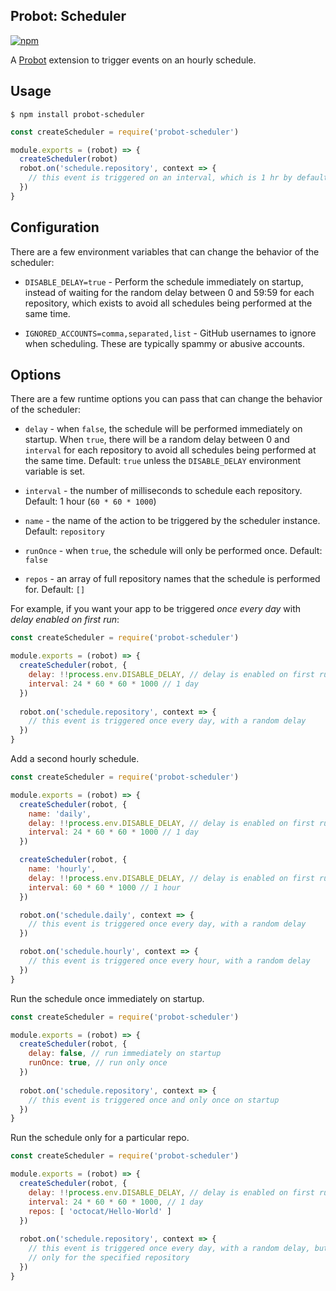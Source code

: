 ## Probot: Scheduler

[![npm](https://img.shields.io/npm/v/probot-scheduler.svg)](https://www.npmjs.com/package/probot-scheduler)

A [Probot](https://github.com/probot/probot) extension to trigger events on an hourly schedule.

## Usage

```shell
$ npm install probot-scheduler
```

```js
const createScheduler = require('probot-scheduler')

module.exports = (robot) => {
  createScheduler(robot)
  robot.on('schedule.repository', context => {
    // this event is triggered on an interval, which is 1 hr by default
  })
}
```

## Configuration

There are a few environment variables that can change the behavior of the scheduler:

- `DISABLE_DELAY=true` - Perform the schedule immediately on startup, instead of waiting for the random delay between 0 and 59:59 for each repository, which exists to avoid all schedules being performed at the same time.

- `IGNORED_ACCOUNTS=comma,separated,list` - GitHub usernames to ignore when scheduling. These are typically spammy or abusive accounts.


## Options

There are a few runtime options you can pass that can change the behavior of the scheduler:

* `delay` - when `false`, the schedule will be performed immediately on startup. When `true`, there will be a random delay between 0 and `interval` for each repository to avoid all schedules being performed at the same time. Default: `true` unless the `DISABLE_DELAY` environment variable is set.

* `interval` - the number of milliseconds to schedule each repository. Default: 1 hour (`60 * 60 * 1000`)

* `name` - the name of the action to be triggered by the scheduler instance. Default: `repository`

* `runOnce` - when `true`, the schedule will only be performed once. Default: `false`

* `repos` - an array of full repository names that the schedule is performed for. Default: `[]`

For example, if you want your app to be triggered *once every day* with *delay enabled on first run*:

```js
const createScheduler = require('probot-scheduler')

module.exports = (robot) => {
  createScheduler(robot, {
    delay: !!process.env.DISABLE_DELAY, // delay is enabled on first run
    interval: 24 * 60 * 60 * 1000 // 1 day
  })
  
  robot.on('schedule.repository', context => {
    // this event is triggered once every day, with a random delay
  })
}
```

Add a second hourly schedule.

```js
const createScheduler = require('probot-scheduler')

module.exports = (robot) => {
  createScheduler(robot, {
    name: 'daily',
    delay: !!process.env.DISABLE_DELAY, // delay is enabled on first run
    interval: 24 * 60 * 60 * 1000 // 1 day
  })

  createScheduler(robot, {
    name: 'hourly',
    delay: !!process.env.DISABLE_DELAY, // delay is enabled on first run
    interval: 60 * 60 * 1000 // 1 hour
  })

  robot.on('schedule.daily', context => {
    // this event is triggered once every day, with a random delay
  })

  robot.on('schedule.hourly', context => {
    // this event is triggered once every hour, with a random delay
  })
}
```

Run the schedule once immediately on startup.

```js
const createScheduler = require('probot-scheduler')

module.exports = (robot) => {
  createScheduler(robot, {
    delay: false, // run immediately on startup
    runOnce: true, // run only once
  })
  
  robot.on('schedule.repository', context => {
    // this event is triggered once and only once on startup
  })
}
```

Run the schedule only for a particular repo.

```js
const createScheduler = require('probot-scheduler')

module.exports = (robot) => {
  createScheduler(robot, {
    delay: !!process.env.DISABLE_DELAY, // delay is enabled on first run
    interval: 24 * 60 * 60 * 1000, // 1 day
    repos: [ 'octocat/Hello-World' ]
  })
  
  robot.on('schedule.repository', context => {
    // this event is triggered once every day, with a random delay, but
    // only for the specified repository
  })
}
```
